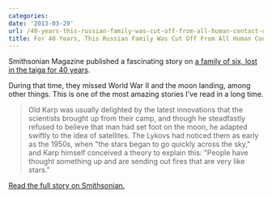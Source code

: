 ```yaml
---
categories:
date: '2013-03-29'
url: /40-years-this-russian-family-was-cut-off-from-all-human-contact-unaware-of-wwii/
title: For 40 Years, This Russian Family Was Cut Off From All Human Contact, Unaware of WWII
---
```


Smithsonian Magazine published a fascinating story on <a href="http://www.smithsonianmag.com/history-archaeology/For-40-Years-This-Russian-Family-Was-Cut-Off-From-Human-Contact-Unaware-of-World-War-II-188843001.html">a family of six, lost in the taiga for 40 years</a>.

During that time, they missed World War II and the moon landing, among other things. This is one of the most amazing stories I've read in a long time.

<blockquote>Old Karp was usually delighted by the latest innovations that the scientists brought up from their camp, and though he steadfastly refused to believe that man had set foot on the moon, he adapted swiftly to the idea of satellites. The Lykovs had noticed them as early as the 1950s, when "the stars began to go quickly across the sky," and Karp himself conceived a theory to explain this: "People have thought something up and are sending out fires that are very like stars."</blockquote>

<a href="http://www.smithsonianmag.com/history-archaeology/For-40-Years-This-Russian-Family-Was-Cut-Off-From-Human-Contact-Unaware-of-World-War-II-188843001.html">Read the full story on Smithsonian.</a>
